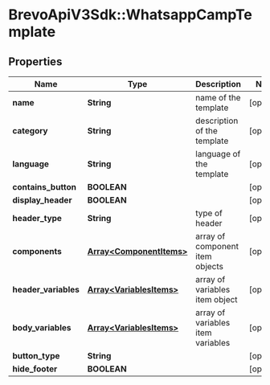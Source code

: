 # BrevoApiV3Sdk::WhatsappCampTemplate

## Properties
Name | Type | Description | Notes
------------ | ------------- | ------------- | -------------
**name** | **String** | name of the template | [optional] 
**category** | **String** | description of the template | [optional] 
**language** | **String** | language of the template | [optional] 
**contains_button** | **BOOLEAN** |  | [optional] 
**display_header** | **BOOLEAN** |  | [optional] 
**header_type** | **String** | type of header | [optional] 
**components** | [**Array&lt;ComponentItems&gt;**](ComponentItems.md) | array of component item objects | [optional] 
**header_variables** | [**Array&lt;VariablesItems&gt;**](VariablesItems.md) | array of variables item object | [optional] 
**body_variables** | [**Array&lt;VariablesItems&gt;**](VariablesItems.md) | array of variables item variables | [optional] 
**button_type** | **String** |  | [optional] 
**hide_footer** | **BOOLEAN** |  | [optional] 


